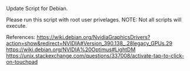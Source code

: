 Update Script for Debian.

Please run this script with root user privelages.
NOTE: Not all scripts will execute.

References:
https://wiki.debian.org/NvidiaGraphicsDrivers?action=show&redirect=NVIDIA#Version_390.138_.28legacy_GPUs.29
https://wiki.debian.org/NVIDIA%20Optimus#LightDM
https://unix.stackexchange.com/questions/337008/activate-tap-to-click-on-touchpad
